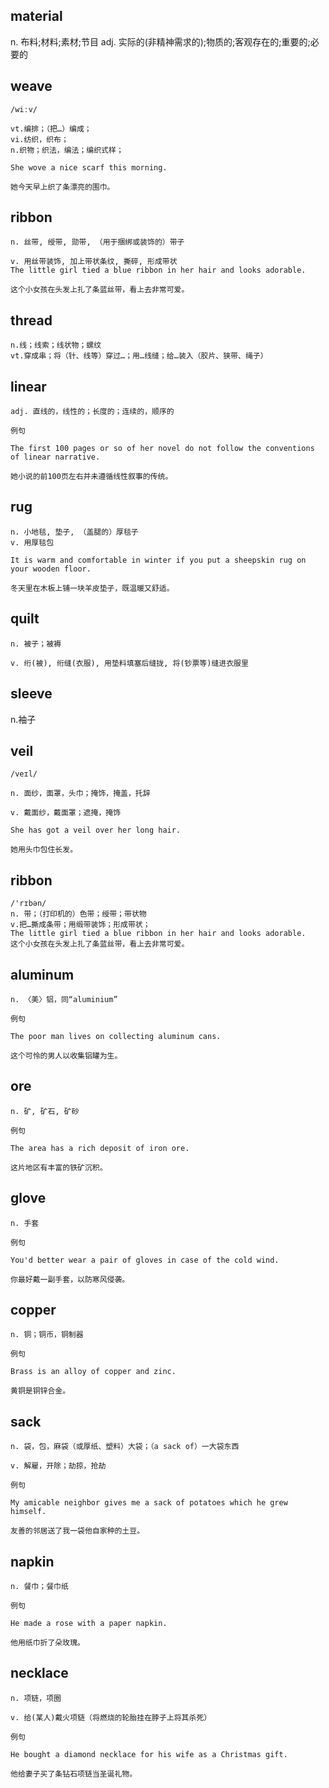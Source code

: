 ## material
n.  布料;材料;素材;节目
adj. 实际的(非精神需求的);物质的;客观存在的;重要的;必要的

## weave
```
/wiːv/

vt.编排；（把…）编成；
vi.纺织，织布；
n.织物；织法，编法；编织式样；

She wove a nice scarf this morning.

她今天早上织了条漂亮的围巾。
```
## ribbon
```
n. 丝带, 绶带, 勋带, （用于捆绑或装饰的）带子

v. 用丝带装饰, 加上带状条纹, 撕碎, 形成带状
The little girl tied a blue ribbon in her hair and looks adorable.

这个小女孩在头发上扎了条蓝丝带，看上去非常可爱。
```


## thread
```
n.线；线索；线状物；螺纹
vt.穿成串；将（针、线等）穿过…；用…线缝；给…装入（胶片、狭带、绳子）
```
## linear
```
adj. 直线的，线性的；长度的；连续的，顺序的

例句

The first 100 pages or so of her novel do not follow the conventions of linear narrative.

她小说的前100页左右并未遵循线性叙事的传统。
```
## rug
```
n. 小地毯, 垫子, （盖腿的）厚毯子
v. 用厚毯包

It is warm and comfortable in winter if you put a sheepskin rug on your wooden floor.

冬天里在木板上铺一块羊皮垫子，既温暖又舒适。
```

## quilt
```
n. 被子；被褥

v. 绗(被), 绗缝(衣服), 用垫料填塞后缝拢, 将(钞票等)缝进衣服里
```
## sleeve
n.袖子

## veil
```
/veɪl/

n. 面纱，面罩，头巾；掩饰，掩盖，托辞

v. 戴面纱，戴面罩；遮掩，掩饰

She has got a veil over her long hair.

她用头巾包住长发。
```

## ribbon 
```
/'rɪbən/
n. 带；（打印机的）色带；绶带；带状物
v.把…撕成条带；用缎带装饰；形成带状；
The little girl tied a blue ribbon in her hair and looks adorable.
这个小女孩在头发上扎了条蓝丝带，看上去非常可爱。
```
## aluminum
```
n. 〈美〉铝，同“aluminium”

例句

The poor man lives on collecting aluminum cans.

这个可怜的男人以收集铝罐为生。
```
## ore
```
n. 矿, 矿石, 矿砂

例句

The area has a rich deposit of iron ore.

这片地区有丰富的铁矿沉积。

```
## glove
```
n. 手套

例句

You'd better wear a pair of gloves in case of the cold wind.

你最好戴一副手套，以防寒风侵袭。
```
## copper
```
n. 铜；铜币，铜制器

例句

Brass is an alloy of copper and zinc.

黄铜是铜锌合金。
```
## sack
```
n. 袋，包，麻袋（或厚纸、塑料）大袋；（a sack of）一大袋东西

v. 解雇，开除；劫掠，抢劫

例句

My amicable neighbor gives me a sack of potatoes which he grew himself.

友善的邻居送了我一袋他自家种的土豆。
```
## napkin
```
n. 餐巾；餐巾纸

例句

He made a rose with a paper napkin.

他用纸巾折了朵玫瑰。

```
## necklace
```
n. 项链，项圈

v. 给(某人)戴火项链（将燃烧的轮胎挂在脖子上将其杀死）

例句

He bought a diamond necklace for his wife as a Christmas gift.

他给妻子买了条钻石项链当圣诞礼物。
```